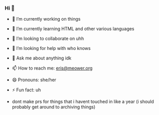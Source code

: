 ### Hi 👋

- 🔭 I’m currently working on things
- 🌱 I’m currently learning HTML and other various languages
- 👯 I’m looking to collaborate on uhh
- 🤔 I’m looking for help with who knows
- 💬 Ask me about anything idk
- 📫 How to reach me: eris@meower.org
- 😄 Pronouns: she/her
- ⚡ Fun fact: uh

- dont make prs for things that i havent touched in like a year (i should probably get around to archiving things)
